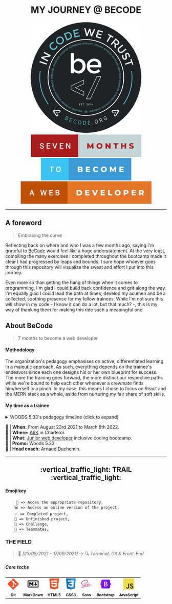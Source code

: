 <h1 align="center">MY JOURNEY @ BECODE</h1>  
<div align="center"><img src="./1. The field/09. Star-Wars-Crawl/Assets/BeCodeLogo.png" alt="Logo BeCode" width="350px"/></div>  
<div align="center"><img src="./Assets/seven-months.svg"/> <img src="./Assets/to-become.svg"/> <img src="./Assets/a-web-developer.svg"/> </div>  
  
---  
    
## A foreword  
> Embracing the curve  
    
Reflecting back on where and who I was a few months ago, saying I'm grateful to [BeCode](https://github.com/becodeorg) would feel like a huge understatement. At the very least, compiling the many exercises I completed throughout the bootcamp made it clear I had progressed by leaps and bounds. I sure hope whoever goes through this repository will visualize the sweat and effort I put into this journey.  
  
Even more so than getting the hang of things when it comes to programming, I'm glad I could build back confidence and grit along the way. I'm equally glad I could lead the path at times, develop my acumen and be a collected, soothing presence for my fellow trainees. While I'm not sure this will show in my code - I know it can do a lot, but that much? -, this is my way of thanking them for making this ride such a meaningful one.  
  
## About BeCode  
> 7 months to become a web developer  

#### Methodology          
    
The organization's pedagogy emphasises on active, differentiated learning in a maieutic approach. As such, everything depends on the trainee's endeavors since each one designs his or her own blueprint for success. The more the training goes forward, the more distinct our respective paths while we're bound to help each other whenever a crewmate finds him/herself in a pinch. In my case, this means I chose to focus on React and the MERN stack as a whole, aside from nurturing my fair share of soft skills.  
    
#### My time as a trainee    

<details>
    <summary>WOODS 5.33's pedagogy timeline (click to expand)</summary>
    <img src="./Assets/timeline.png" alt="Pedagogy timeline"/>
</details>  

:date: | **When:** From August 23rd 2021 to March 8th 2022.  
:school: | **Where:** [A6K](https://www.a6k.be/) in Charleroi.  
:thought_balloon: | **What:** [Junior web developer](https://becode.org/learn/junior-web-developer/) inclusive coding bootcamp.  
:open_file_folder: | **Promo:** Woods 5.33.  
:eyes: | **Head coach:** [Arnaud Duchemin](https://github.com/Cervant3s).    
      
---  

<div align="center"><h2>:vertical_traffic_light: TRAIL :vertical_traffic_light:</h2></div>

<h4>Emoji key</h4>    
  
<pre>
    <code>📝 => Acces the appropriate repository,
    💻 => Access an online version of the project,
    ✅ => Completed project,
    🚧 => Unfinished project,
    📌 => Challenge,
    🔗 => Teammates.</code>
</pre>        
              
### THE FIELD  
> :calendar: *[23/08/2021 - 17/09/2021]* → :mag: *Terminal, Git & Front-End*  

<h5>Core techs</h5>  

<table>
  <tr>
    <td align="center"><img src="https://github.com/devicons/devicon/blob/master/icons/git/git-original.svg" width="35px" alt="Git"/><br /><sub><b>Git</b></sub></td>
    <td align="center"><img src="https://github.com/devicons/devicon/blob/master/icons/markdown/markdown-original.svg" width="35px" alt="MarkDown"/><br /><sub><b>MarkDown</b></sub></td>
    <td align="center"><img src="https://github.com/devicons/devicon/blob/master/icons/html5/html5-original.svg" width="35px" alt="HTML5"/><br /><sub><b>HTML5</b></sub></td>
    <td align="center"><img src="https://github.com/devicons/devicon/blob/master/icons/css3/css3-original.svg" width="35px" alt="CSS3"/><br /><sub><b>CSS3</b></sub></td>
    <td align="center"><img src="https://github.com/devicons/devicon/blob/master/icons/sass/sass-original.svg" width="35px" alt="Sass"/><br /><sub><b>Sass</b></sub></td>
    <td align="center"><img src="https://github.com/devicons/devicon/blob/master/icons/bootstrap/bootstrap-original.svg" width="35px" alt="Bootstrap"/><br /><sub><b>Bootstrap</b></sub></td>
    <td align="center"><img src="https://github.com/devicons/devicon/blob/master/icons/javascript/javascript-original.svg" width="35px" alt="JavaScript"/><br /><sub><b>JavaScript</b></sub></td>
  </tr>
</table>    